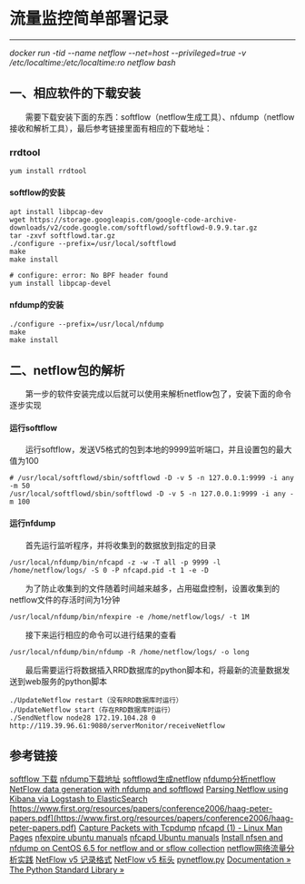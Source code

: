 # 流量监控简单部署记录
***
*docker run -tid --name netflow --net=host --privileged=true -v /etc/localtime:/etc/localtime:ro netflow bash*

## 一、相应软件的下载安装
&ensp;&ensp;&ensp;&ensp;需要下载安装下面的东西：softflow（netflow生成工具）、nfdump（netflow接收和解析工具），最后参考链接里面有相应的下载地址：

### rrdtool
```
yum install rrdtool
```

#### softflow的安装
```
apt install libpcap-dev
wget https://storage.googleapis.com/google-code-archive-downloads/v2/code.google.com/softflowd/softflowd-0.9.9.tar.gz
tar -zxvf softflowd.tar.gz
./configure --prefix=/usr/local/softflowd
make
make install

# configure: error: No BPF header found
yum install libpcap-devel
```

#### nfdump的安装
```
./configure --prefix=/usr/local/nfdump
make
make install
```

## 二、netflow包的解析
&ensp;&ensp;&ensp;&ensp;第一步的软件安装完成以后就可以使用来解析netflow包了，安装下面的命令逐步实现

#### 运行softflow
&ensp;&ensp;&ensp;&ensp;运行softflow，发送V5格式的包到本地的9999监听端口，并且设置包的最大值为100

```
# /usr/local/softflowd/sbin/softflowd -D -v 5 -n 127.0.0.1:9999 -i any -m 50
/usr/local/softflowd/sbin/softflowd -D -v 5 -n 127.0.0.1:9999 -i any -m 100
```

#### 运行nfdump
&ensp;&ensp;&ensp;&ensp;首先运行监听程序，并将收集到的数据放到指定的目录

```
/usr/local/nfdump/bin/nfcapd -z -w -T all -p 9999 -l /home/netflow/logs/ -S 0 -P nfcapd.pid -t 1 -e -D
```

&ensp;&ensp;&ensp;&ensp;为了防止收集到的文件随着时间越来越多，占用磁盘控制，设置收集到的netflow文件的存活时间为1分钟

```
/usr/local/nfdump/bin/nfexpire -e /home/netflow/logs/ -t 1M
```

&ensp;&ensp;&ensp;&ensp;接下来运行相应的命令可以进行结果的查看

```
/usr/local/nfdump/bin/nfdump -R /home/netflow/logs/ -o long
```

&ensp;&ensp;&ensp;&ensp;最后需要运行将数据插入RRD数据库的python脚本和，将最新的流量数据发送到web服务的python脚本

```
./UpdateNetflow restart（没有RRD数据库时运行）
./UpdateNetflow start（存在RRD数据库时运行）
./SendNetflow node28 172.19.104.28 0 http://119.39.96.61:9080/serverMonitor/receiveNetflow
```

## 参考链接
[softflow 下载](https://code.google.com/archive/p/softflowd/downloads)
[nfdump下载地址](http://sourceforge.net/projects/nfdump/)
[softflowd生成netflow](https://blog.csdn.net/rongyongfeikai2/article/details/53324303)
[nfdump分析netflow](https://blog.csdn.net/zhongbeida_xue/article/details/62218611)
[NetFlow data generation with nfdump and softflowd](https://elf11.github.io/2015/09/10/NetFlows-data-generation.html)
[Parsing Netflow using Kibana via Logstash to ElasticSearch](https://www.rsreese.com/parsing-netflow-using-kibana-via-logstash-to-elasticsearch/)
[https://www.first.org/resources/papers/conference2006/haag-peter-papers.pdf](https://www.first.org/resources/papers/conference2006/haag-peter-papers.pdf)
[Capture Packets with Tcpdump](https://support.rackspace.com/how-to/capturing-packets-with-tcpdump/)
[nfcapd (1) - Linux Man Pages](https://www.systutorials.com/docs/linux/man/1-nfcapd/)
[nfexpire ubuntu manuals](http://manpages.ubuntu.com/manpages/trusty/man1/nfexpire.1.html)
[nfcapd Ubuntu manuals](http://manpages.ubuntu.com/manpages/artful/man1/nfcapd.1.html)
[Install nfsen and nfdump on CentOS 6.5 for netflow and or sflow collection](https://www.forwardingplane.net/2014/01/install-nfsen-and-nfdump-on-centos-6-5-for-netflow-and-or-sflow-collection/)
[netflow网络流量分析实践](https://davidsome.github.io/work/2016/12/03/netflow%E7%BD%91%E7%BB%9C%E6%B5%81%E9%87%8F%E5%88%86%E6%9E%90%E5%AE%9E%E8%B7%B5.html)
[NetFlow v5 记录格式](https://origin-symwisedownload.symantec.com/resources/webguides/packetguide/9.2_sch/info/netflow5-records.htm)
[NetFlow v5 标头](https://origin-symwisedownload.symantec.com/resources/webguides/packetguide/9.2_sch/info/netflow5-header.htm)
[pynetflow.py](https://github.com/agreenbhm/pynetflow/blob/master/pynetflow.py)
[Documentation » The Python Standard Library »](https://docs.python.org/3/library/stdtypes.html#binary-sequence-types-bytes-bytearray-memoryview)
